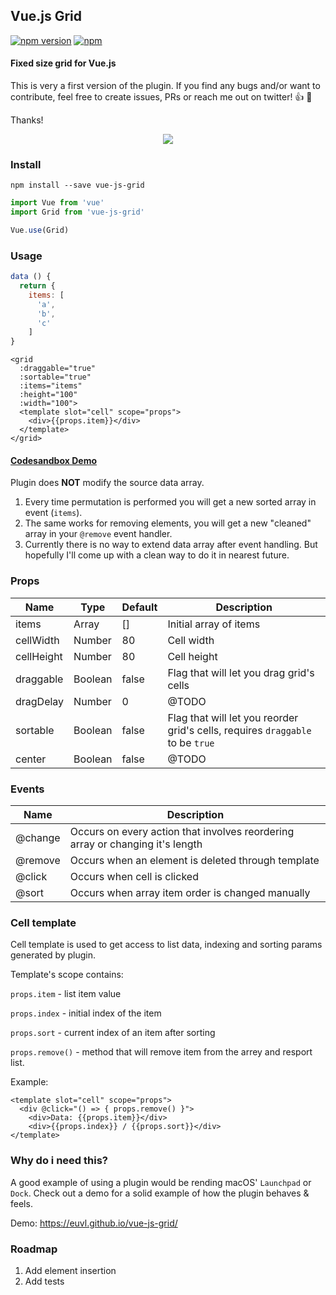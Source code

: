 ## Vue.js Grid

[![npm version](https://badge.fury.io/js/vue-js-grid.svg)](https://badge.fury.io/js/vue-js-grid)
[![npm](https://img.shields.io/npm/dm/vue-js-grid.svg)](https://www.npmjs.com/package/vue-js-grid)

#### Fixed size grid for Vue.js

This is very a first version of the plugin. If you find any bugs and/or want to contribute, feel free to create issues, PRs or reach me out on twitter! 👍 🚀

Thanks!

<p align="center">
  <img src="https://user-images.githubusercontent.com/1577802/30805846-45ccd718-a1eb-11e7-9963-7aee8e76c9b0.gif">
</p>

### Install
```
npm install --save vue-js-grid
```

```js
import Vue from 'vue'
import Grid from 'vue-js-grid'

Vue.use(Grid)
```

### Usage

```js
data () {
  return {
    items: [
      'a',
      'b',
      'c'
    ]
}
```

```vue
<grid
  :draggable="true"
  :sortable="true"
  :items="items"
  :height="100"
  :width="100">
  <template slot="cell" scope="props">
    <div>{{props.item}}</div>
  </template>
</grid>
```
#### [Codesandbox Demo](https://codesandbox.io/s/j23p2opkk3)

Plugin does **NOT** modify the source data array.

1. Every time permutation is performed you will get a new sorted array in event (`items`).
2. The same works for removing elements, you will get a new "cleaned" array in your `@remove` event handler.
3. Currently there is no way to extend data array after event handling. But hopefully I'll come up with a clean way to do it in nearest future.

### Props

| Name       | Type     | Default   | Description       |
| ---        | ---      | ---       | ---               |
| items      | Array    | []        | Initial array of items |
| cellWidth  | Number   | 80        | Cell width |
| cellHeight | Number   | 80        | Cell height |
| draggable  | Boolean  | false     | Flag that will let you drag grid's cells |
| dragDelay  | Number   | 0         | @TODO |
| sortable   | Boolean  | false     | Flag that will let you reorder grid's cells, requires `draggable` to be `true` |
| center     | Boolean  | false     | @TODO |

### Events

| Name    | Description |
| ---     | ---         |
| @change | Occurs on every action that involves reordering array or changing it's length |
| @remove | Occurs when an element is deleted through template |
| @click  | Occurs when cell is clicked |
| @sort   | Occurs when array item order is changed manually |

### Cell template

Cell template is used to get access to list data, indexing and sorting params generated by plugin.

Template's scope contains:

`props.item` - list item value 

`props.index` - initial index of the item

`props.sort` - current index of an item after sorting

`props.remove()` - method that will remove item from the arrey and resport list.

Example:

```vue
<template slot="cell" scope="props">
  <div @click="() => { props.remove() }">
    <div>Data: {{props.item}}</div>
    <div>{{props.index}} / {{props.sort}}</div>
</template>
```

### Why do i need this?

A good example of using a plugin would be rending macOS' `Launchpad` or `Dock`. Check out a demo for a solid example of how the plugin behaves & feels.

Demo: https://euvl.github.io/vue-js-grid/

### Roadmap

1. Add element insertion
2. Add tests

